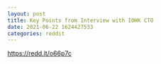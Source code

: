 ```yaml
--- 
layout: post 
title: Key Points from Interview with IOHK CTO 
date: 2021-06-22 1624427533 
categories: reddit 
--- 
```

https://redd.it/o66p7c